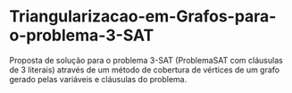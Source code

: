 # Triangularizacao-em-Grafos-para-o-problema-3-SAT
Proposta de solução para o problema 3-SAT (ProblemaSAT com cláusulas de 3 literais) através de um método de cobertura de vértices de um grafo gerado pelas variáveis e cláusulas do problema.
